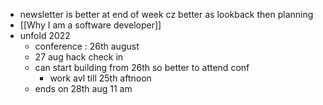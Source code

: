 - newsletter is better at end of week cz better as lookback then planning
- [[Why I am a software developer]]
- unfold 2022
	- conference : 26th august
	- 27 aug hack check in
	- can start building from 26th so better to attend conf
		- work avl till 25th aftnoon
	- ends on 28th aug 11 am